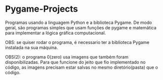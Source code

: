 # Pygame-Projects
Programas usando a linguagem Python e a biblioteca Pygame.
De modo geral, são programas simples que usam funções de pygame e matemática para implementar a lógica gráfica computacional.


OBS: se quiser rodar o programa, é necessario ter a biblioteca Pygame instalada na sua máquina.

OBS(2): o programa 0(zero) usa imagens que também foram disponibilizadas. Para que funcione do jeito que fio implementado no código, as imagens precisam estar salvas no mesmo diretório(pasta) que o código.
